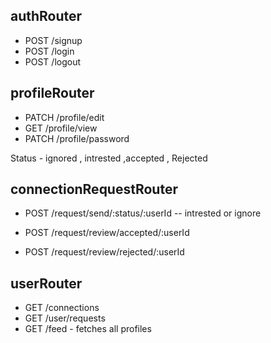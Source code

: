 <!-- Git match Apis -->
## authRouter
- POST /signup
- POST /login
- POST /logout

## profileRouter
- PATCH /profile/edit
- GET /profile/view
- PATCH /profile/password

Status - ignored , intrested  ,accepted , Rejected
<!-- User Profiles -->
## connectionRequestRouter
- POST /request/send/:status/:userId  -- intrested or ignore 

- POST /request/review/accepted/:userId
- POST /request/review/rejected/:userId

## userRouter
- GET /connections
- GET /user/requests
- GET /feed - fetches all profiles



